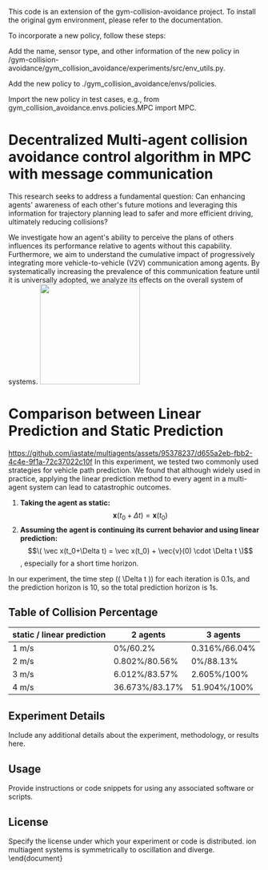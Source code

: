 
<!--
I finally solved the problem. I did cd rl_gym../gym_collision... and then  git push --set-upstream --force origin main
finally pushed the recursive module to git

        px = agent[0]
        py = agent[1]
        gx = agent[2]
        gy = agent[3]
        pref_speed = agent[4]
        radius = agent[5]
-->


This code is an extension of the gym-collision-avoidance project. To install the original gym environment, please refer to the documentation.

To incorporate a new policy, follow these steps:

Add the name, sensor type, and other information of the new policy in /gym-collision-avoidance/gym_collision_avoidance/experiments/src/env_utils.py.

Add the new policy to ./gym_collision_avoidance/envs/policies.

Import the new policy in test cases, e.g., from gym_collision_avoidance.envs.policies.MPC import MPC.
# Decentralized Multi-agent collision avoidance control algorithm in MPC with message communication
This research seeks to address a fundamental question: Can enhancing agents' awareness of each other's future motions and leveraging this information for trajectory planning lead to safer and more efficient driving, ultimately reducing collisions? 

We investigate how an agent's ability to perceive the plans of others influences its performance relative to agents without this capability. Furthermore, we aim to understand the cumulative impact of progressively integrating more vehicle-to-vehicle (V2V) communication among agents. By systematically increasing the prevalence of this communication feature until it is universally adopted, we analyze its effects on the overall system of systems.
<img src=(https://github.com/iastate/multiagents/assets/95378237/d655a2eb-fbb2-4c4e-9f1a-72c37022c10f) width="200">

# Comparison between Linear Prediction and Static Prediction
https://github.com/iastate/multiagents/assets/95378237/d655a2eb-fbb2-4c4e-9f1a-72c37022c10f
In this experiment, we tested two commonly used strategies for vehicle path prediction. We found that although widely used in practice, applying the linear prediction method to every agent in a multi-agent system can lead to catastrophic outcomes.

1. **Taking the agent as static:**
$$\mathbf{x}(t_0 + \Delta t) = \mathbf{x}(t_0)$$
3. **Assuming the agent is continuing its current behavior and using linear prediction:**
$$\( \vec x(t_0+\Delta t) = \vec x(t_0) + \vec{v}(0) \cdot \Delta t \)$$, especially for a short time horizon.

In our experiment, the time step (\( \Delta t \)) for each iteration is 0.1s, and the prediction horizon is 10, so the total prediction horizon is 1s.

## Table of Collision Percentage

| static / linear prediction | 2 agents | 3 agents |
|-----------------------------|----------|----------|
| 1 m/s                        | 0%/60.2% | 0.316%/66.04% |
| 2 m/s                        | 0.802%/80.56% | 0%/88.13% |
| 3 m/s                        | 6.012%/83.57% | 2.605%/100% |
| 4 m/s                        | 36.673%/83.17% | 51.904%/100% |

## Experiment Details

Include any additional details about the experiment, methodology, or results here.

## Usage

Provide instructions or code snippets for using any associated software or scripts.

## License

Specify the license under which your experiment or code is distributed.
ion multiagent systems is symmetrically  to oscillation and diverge. 
\end{document}
 

